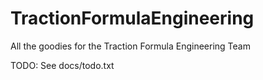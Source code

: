 # TractionFormulaEngineering
All the goodies for the Traction Formula Engineering Team

TODO:
	See docs/todo.txt

